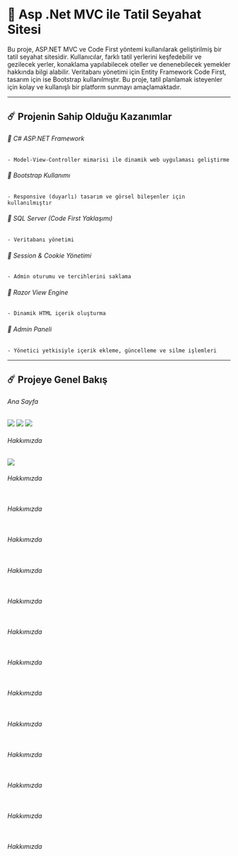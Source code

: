 # 🚀 Asp .Net MVC ile Tatil Seyahat Sitesi

Bu proje, ASP.NET MVC ve Code First yöntemi kullanılarak geliştirilmiş bir tatil seyahat sitesidir. Kullanıcılar, farklı tatil yerlerini keşfedebilir ve gezilecek yerler, konaklama yapılabilecek oteller ve denenebilecek yemekler hakkında bilgi alabilir. Veritabanı yönetimi için Entity Framework Code First, tasarım için ise Bootstrap kullanılmıştır. Bu proje, tatil planlamak isteyenler için kolay ve kullanışlı bir platform sunmayı amaçlamaktadır.

-----


## ☄️ Projenin Sahip Olduğu Kazanımlar

###### 🌟 C# ASP.NET Framework

    - Model-View-Controller mimarisi ile dinamik web uygulaması geliştirme
    
###### 🌟 Bootstrap Kullanımı
    - Responsive (duyarlı) tasarım ve görsel bileşenler için kullanılmıştır
    
###### 🌟 SQL Server (Code First Yaklaşımı)
    - Veritabanı yönetimi
    
###### 🌟 Session & Cookie Yönetimi 
    - Admin oturumu ve tercihlerini saklama

###### 🌟 Razor View Engine
    - Dinamik HTML içerik oluşturma
    
###### 🌟 Admin Paneli
    - Yönetici yetkisiyle içerik ekleme, güncelleme ve silme işlemleri


-----

## ☄️ Projeye Genel Bakış

###### Ana Sayfa

<img src="https://github.com/user-attachments/assets/8c9b4d7c-950e-4256-a8bc-0601aa9208d6" width:800>
<img src="https://github.com/user-attachments/assets/289612ff-9be7-40a5-9fc5-7ab28f0b7e2e" width:800>
<img src="https://github.com/user-attachments/assets/e449a4fd-6233-401e-8738-b90c2f3d15f9" width:800>


###### Hakkımızda

<img src="https://github.com/user-attachments/assets/5c36fa9c-75ab-4d80-8bd1-1d72b0baff3c" width:800>



###### Hakkımızda

<img src="" width:700>


###### Hakkımızda

<img src="" width:700>


###### Hakkımızda

<img src="" width:700>


###### Hakkımızda

<img src="" width:700>


###### Hakkımızda

<img src="" width:700>



###### Hakkımızda

<img src="" width:700>



###### Hakkımızda

<img src="" width:700>



###### Hakkımızda

<img src="" width:700>



###### Hakkımızda

<img src="" width:700>



###### Hakkımızda

<img src="" width:700>



###### Hakkımızda

<img src="" width:700>



###### Hakkımızda

<img src="" width:700>



###### Hakkımızda

<img src="" width:700>





 


    
    



